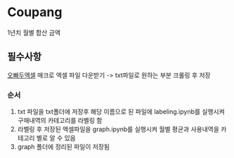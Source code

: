 # Coupang

1년치 월별 합산 금액 

## 필수사항
[오빠두엑셀](https://www.oppadu.com/%EC%BF%A0%ED%8C%A1-%EB%84%A4%EC%9D%B4%EB%B2%84%ED%8E%98%EC%9D%B4-%EB%B6%84%EC%84%9D/)
매크로 엑셀 파일 다운받기 -> txt파일로 원하는 부분 크롤링 후 저장

### 순서
1. txt 파일을 txt폴더에 저장후 해당 이름으로 된 파일에 labeling.ipynb를 실행시켜 구매내역의 카테고리를 라벨링 함
2. 라벨링 후 저장된 엑셀파일을 graph.ipynb를 실행시켜 월별 평균과 사용내역을 카테고리 별로 알 수 있음
3. graph 폴더에 정리된 파일이 저장됨
